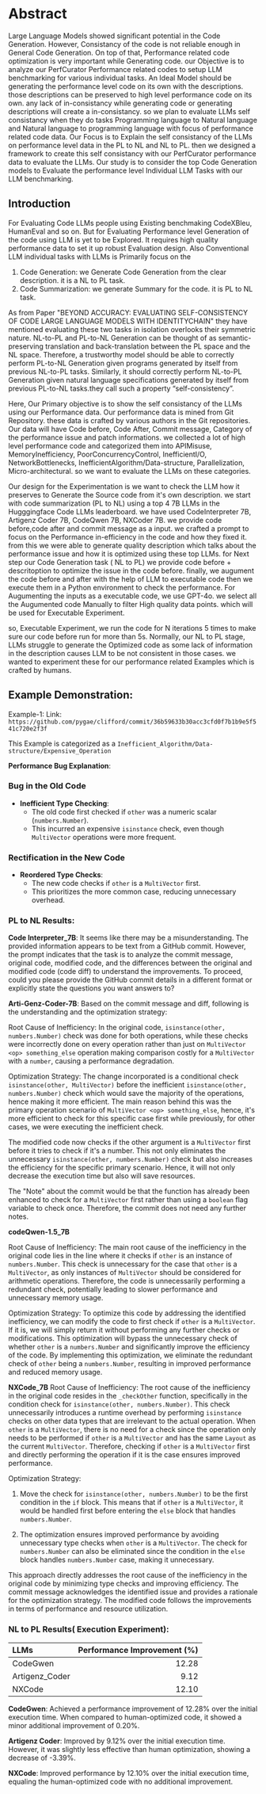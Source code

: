 # Abstract
Large Language Models showed significant potential in the Code Generation. However, Consistancy of the code is not reliable enough in General Code Generation. On top of that, Performance related code optimization is very important while Generating code. our Objective is to analyze our PerfCurator Performance related codes to setup LLM benchmarking for various individual tasks. An Ideal Model should be generating the performance level code on its own with the descriptions. those descriptions can be preserved to high level performance code on its own. any lack of in-consistancy while generating code or generating descriptions will create a in-consistancy. so we plan to evaluate LLMs self consistancy when they do tasks Programming language to Natural language and Natural language to programming language with focus of performance related code data. Our Focus is to Explain the self consistancy of the LLMs on performance level data in the PL to NL and NL to PL. then we designed a framework to create this self consistancy with our PerfCurator performance data to evaluate the LLMs. Our study is to consider the top Code Generation models to Evaluate the performance level Individual LLM Tasks with our LLM benchmarking. 

## Introduction

For Evaluating Code LLMs people using Existing benchmaking CodeXBleu, HumanEval and so on. But for Evaluating Performance level Generation of the code using LLM is yet to be Explored. It requires high quality performance data to set it up robust Evaluation design. Also Conventional LLM individual tasks with LLMs is Primarily focus on the 

1. Code Generation: we Generate Code Generation from the clear description. it is a NL to PL task.
2. Code Summarization: we generate Summary for the code. it is PL to NL task.

As from Paper "BEYOND ACCURACY: EVALUATING SELF-CONSISTENCY OF CODE LARGE LANGUAGE MODELS WITH IDENTITYCHAIN" they have mentioned evaluating these two tasks in isolation overlooks their symmetric nature. NL-to-PL and PL-to-NL Generation can be thought of as semantic-preserving translation and back-translation between the PL space and the NL space. Therefore, a trustworthy model should be able to correctly perform PL-to-NL Generation given programs generated by itself from previous NL-to-PL tasks. Similarly, it should correctly perform NL-to-PL Generation given natural language specifications generated by itself from previous PL-to-NL tasks.they call such a property “self-consistency”.

Here, Our Primary objective is to show the self consistancy of the LLMs using our Performance data. Our performance data is mined from Git Repository. these data is crafted by various authors in the Git repositories. Our data will have Code before, Code After, Commit message, Category of the performance issue and patch informations. we collected a lot of high level performance code and categorized them into APIMisuse, MemoryInefficiency, PoorConcurrencyControl, InefficientI/O, 
 NetworkBottlenecks, InefficientAlgorithm/Data-structure, Parallelization, Micro-architectural. so we want to evaluate the LLMs on these categories. 
 
 Our design for the Experimentation is we want to check the LLM how it preserves to Generate the Source code from it's own description. we start with code summarization (PL to NL) using a top 4 7B LLMs in the Hugggingface Code LLMs leaderboard. we have used CodeInterpreter 7B, Artigenz Coder 7B, CodeQwen 7B, NXCoder 7B. we provide code before,code after and commit message as a input. we crafted a prompt to focus on the Performance in-efficiency in the code and how they fixed it. from this we were able to generate quality description which talks about the performance issue and how it is optimized using these top LLMs. for Next step our Code Generation task ( NL to PL) we provide code before + descritoption to optimize the issue in the code before. finally, we augument the code before and after with the help of LLM to executable code then we execute them in a Python environment to check the performance. For Augumenting the inputs as a executable code,  we use GPT-4o. we select all the Augumented code Manually to filter High quality data points. which will be used for Executable Experiment.

so, Executable Experiment, we run the code for N iterations 5 times to make sure our code before run for more than 5s. Normally, our NL to PL stage, LLMs struggle to generate the Optimized code as some lack of information in the description causes LLM to be not consistent in those cases. we wanted to experiment these for our performance related Examples which is crafted by humans. 


## Example Demonstration: 

Example-1:
Link: ```https://github.com/pygae/clifford/commit/36b59633b30acc3cfd0f7b1b9e5f541c720e2f3f```

This Example is categorized as a `Inefficient_Algorithm/Data-structure/Expensive_Operation`

**Performance Bug Explanation**:
### Bug in the Old Code
- **Inefficient Type Checking**:
  - The old code first checked if `other` was a numeric scalar (`numbers.Number`).
  - This incurred an expensive `isinstance` check, even though `MultiVector` operations were more frequent.

### Rectification in the New Code
- **Reordered Type Checks**:
  - The new code checks if `other` is a `MultiVector` first.
  - This prioritizes the more common case, reducing unnecessary overhead.

### PL to NL Results:
**Code Interpreter_7B**: It seems like there may be a misunderstanding. The provided information appears to be text from a GitHub commit. However, the prompt indicates that the task is to analyze the commit message, original code, modified code, and the differences between the original and modified code (code diff) to understand the improvements. 
To proceed, could you please provide the GitHub commit details in a different format or explicitly state the questions you want answers to?

**Arti-Genz-Coder-7B**: Based on the commit message and diff, following is the understanding and the optimization strategy:

Root Cause of Inefficiency: 
In the original code, `isinstance(other, numbers.Number)` check was done for both operations, while these checks were incorrectly done on every operation rather than just on `MultiVector <op> something_else` operation making comparison costly for a `MultiVector` with a `number`, causing a performance degradation.

Optimization Strategy: 
The change incorporated is a conditional check `isinstance(other, MultiVector)` before the inefficient `isinstance(other, numbers.Number)` check which would save the majority of the operations, hence making it more efficient. The main reason behind this was the primary operation scenario of `MultiVector <op> something_else`, hence, it's more efficient to check for this specific case first while previously, for other cases, we were executing the inefficient check.

The modified code now checks if the other argument is a `MultiVector` first before it tries to check if it's a number. This not only eliminates the unnecessary `isinstance(other, numbers.Number)` check but also increases the efficiency for the specific primary scenario. Hence, it will not only decrease the execution time but also will save resources.

The "Note" about the commit would be that the function has already been enhanced to check for a `MultiVector` first rather than using a `boolean` flag variable to check once. Therefore, the commit does not need any further notes.

**codeQwen-1.5_7B** 

Root Cause of Inefficiency:
The main root cause of the inefficiency in the original code lies in the line where it checks if `other` is an instance of `numbers.Number`. This check is unnecessary for the case that `other` is a `MultiVector`, as only instances of `MultiVector` should be considered for arithmetic operations. Therefore, the code is unnecessarily performing a redundant check, potentially leading to slower performance and unnecessary memory usage.

Optimization Strategy:
To optimize this code by addressing the identified inefficiency, we can modify the code to first check if `other` is a `MultiVector`. If it is, we will simply return it without performing any further checks or modifications. This optimization will bypass the unnecessary check of whether `other` is a `numbers.Number` and significantly improve the efficiency of the code. 
By implementing this optimization, we eliminate the redundant check of `other` being a `numbers.Number`, resulting in improved performance and reduced memory usage.

**NXCode_7B** 
Root Cause of Inefficiency:
The root cause of the inefficiency in the original code resides in the `_checkOther` function, specifically in the condition check for `isinstance(other, numbers.Number)`. This check unnecessarily introduces a runtime overhead by performing `isinstance` checks on other data types that are irrelevant to the actual operation. When `other` is a `MultiVector`, there is no need for a check since the operation only needs to be performed if `other` is a `MultiVector` and has the same `Layout` as the current `MultiVector`. Therefore, checking if `other` is a `MultiVector` first and directly performing the operation if it is the case ensures improved performance.

Optimization Strategy:
1. Move the check for `isinstance(other, numbers.Number)` to be the first condition in the `if` block. This means that if `other` is a `MultiVector`, it would be handled first before entering the `else` block that handles `numbers.Number`.

2. The optimization ensures improved performance by avoiding unnecessary type checks when `other` is a `MultiVector`. The check for `numbers.Number` can also be eliminated since the condition in the `else` block handles `numbers.Number` case, making it unnecessary.

This approach directly addresses the root cause of the inefficiency in the original code by minimizing type checks and improving efficiency. The commit message acknowledges the identified issue and provides a rationale for the optimization strategy. The modified code follows the improvements in terms of performance and resource utilization.

### NL to PL Results( Execution Experiment):

| LLMs           |   Performance Improvement (%) |
|:---------------|------------------------------:|
| CodeGwen       |                      12.28    |
| Artigenz_Coder |                       9.12    |
| NXCode         |                      12.10    |

**CodeGwen**: Achieved a performance improvement of 12.28% over the initial execution time. When compared to human-optimized code, it showed a minor additional improvement of 0.20%.

**Artigenz Coder**: Improved by 9.12% over the initial execution time. However, it was slightly less effective than human optimization, showing a decrease of -3.39%.

**NXCode**: Improved performance by 12.10% over the initial execution time, equaling the human-optimized code with no additional improvement.
